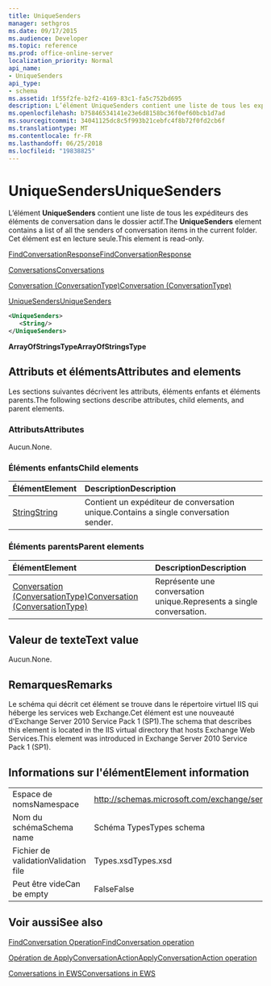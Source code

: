 ```yaml
---
title: UniqueSenders
manager: sethgros
ms.date: 09/17/2015
ms.audience: Developer
ms.topic: reference
ms.prod: office-online-server
localization_priority: Normal
api_name:
- UniqueSenders
api_type:
- schema
ms.assetid: 1f55f2fe-b2f2-4169-83c1-fa5c752bd695
description: L’élément UniqueSenders contient une liste de tous les expéditeurs des éléments de conversation dans le dossier actif. Cet élément est en lecture seule.
ms.openlocfilehash: b75846534141e23e6d8158bc36f0ef60bcb1d7ad
ms.sourcegitcommit: 34041125dc8c5f993b21cebfc4f8b72f0fd2cb6f
ms.translationtype: MT
ms.contentlocale: fr-FR
ms.lasthandoff: 06/25/2018
ms.locfileid: "19838825"
---
```

# <a name="uniquesenders"></a><span data-ttu-id="0f4fb-104">UniqueSenders</span><span class="sxs-lookup"><span data-stu-id="0f4fb-104">UniqueSenders</span></span>

<span data-ttu-id="0f4fb-105">L’élément **UniqueSenders** contient une liste de tous les expéditeurs des éléments de conversation dans le dossier actif.</span><span class="sxs-lookup"><span data-stu-id="0f4fb-105">The **UniqueSenders** element contains a list of all the senders of conversation items in the current folder.</span></span> <span data-ttu-id="0f4fb-106">Cet élément est en lecture seule.</span><span class="sxs-lookup"><span data-stu-id="0f4fb-106">This element is read-only.</span></span> 
  
[<span data-ttu-id="0f4fb-107">FindConversationResponse</span><span class="sxs-lookup"><span data-stu-id="0f4fb-107">FindConversationResponse</span></span>](findconversationresponse.md)
  
[<span data-ttu-id="0f4fb-108">Conversations</span><span class="sxs-lookup"><span data-stu-id="0f4fb-108">Conversations</span></span>](conversations-ex15websvcsotherref.md)
  
[<span data-ttu-id="0f4fb-109">Conversation (ConversationType)</span><span class="sxs-lookup"><span data-stu-id="0f4fb-109">Conversation (ConversationType)</span></span>](conversation-conversationtype.md)
  
[<span data-ttu-id="0f4fb-110">UniqueSenders</span><span class="sxs-lookup"><span data-stu-id="0f4fb-110">UniqueSenders</span></span>](uniquesenders.md)
  
```XML
<UniqueSenders>
   <String/>
</UniqueSenders>
```

 <span data-ttu-id="0f4fb-111">**ArrayOfStringsType**</span><span class="sxs-lookup"><span data-stu-id="0f4fb-111">**ArrayOfStringsType**</span></span>
## <a name="attributes-and-elements"></a><span data-ttu-id="0f4fb-112">Attributs et éléments</span><span class="sxs-lookup"><span data-stu-id="0f4fb-112">Attributes and elements</span></span>

<span data-ttu-id="0f4fb-113">Les sections suivantes décrivent les attributs, éléments enfants et éléments parents.</span><span class="sxs-lookup"><span data-stu-id="0f4fb-113">The following sections describe attributes, child elements, and parent elements.</span></span>
  
### <a name="attributes"></a><span data-ttu-id="0f4fb-114">Attributs</span><span class="sxs-lookup"><span data-stu-id="0f4fb-114">Attributes</span></span>

<span data-ttu-id="0f4fb-115">Aucun.</span><span class="sxs-lookup"><span data-stu-id="0f4fb-115">None.</span></span>
  
### <a name="child-elements"></a><span data-ttu-id="0f4fb-116">Éléments enfants</span><span class="sxs-lookup"><span data-stu-id="0f4fb-116">Child elements</span></span>

|<span data-ttu-id="0f4fb-117">**Élément**</span><span class="sxs-lookup"><span data-stu-id="0f4fb-117">**Element**</span></span>|<span data-ttu-id="0f4fb-118">**Description**</span><span class="sxs-lookup"><span data-stu-id="0f4fb-118">**Description**</span></span>|
|:-----|:-----|
|[<span data-ttu-id="0f4fb-119">String</span><span class="sxs-lookup"><span data-stu-id="0f4fb-119">String</span></span>](string.md) <br/> |<span data-ttu-id="0f4fb-120">Contient un expéditeur de conversation unique.</span><span class="sxs-lookup"><span data-stu-id="0f4fb-120">Contains a single conversation sender.</span></span>  <br/> |
   
### <a name="parent-elements"></a><span data-ttu-id="0f4fb-121">Éléments parents</span><span class="sxs-lookup"><span data-stu-id="0f4fb-121">Parent elements</span></span>

|<span data-ttu-id="0f4fb-122">**Élément**</span><span class="sxs-lookup"><span data-stu-id="0f4fb-122">**Element**</span></span>|<span data-ttu-id="0f4fb-123">**Description**</span><span class="sxs-lookup"><span data-stu-id="0f4fb-123">**Description**</span></span>|
|:-----|:-----|
|[<span data-ttu-id="0f4fb-124">Conversation (ConversationType)</span><span class="sxs-lookup"><span data-stu-id="0f4fb-124">Conversation (ConversationType)</span></span>](conversation-conversationtype.md) <br/> |<span data-ttu-id="0f4fb-125">Représente une conversation unique.</span><span class="sxs-lookup"><span data-stu-id="0f4fb-125">Represents a single conversation.</span></span>  <br/> |
   
## <a name="text-value"></a><span data-ttu-id="0f4fb-126">Valeur de texte</span><span class="sxs-lookup"><span data-stu-id="0f4fb-126">Text value</span></span>

<span data-ttu-id="0f4fb-127">Aucun.</span><span class="sxs-lookup"><span data-stu-id="0f4fb-127">None.</span></span>
  
## <a name="remarks"></a><span data-ttu-id="0f4fb-128">Remarques</span><span class="sxs-lookup"><span data-stu-id="0f4fb-128">Remarks</span></span>

<span data-ttu-id="0f4fb-129">Le schéma qui décrit cet élément se trouve dans le répertoire virtuel IIS qui héberge les services web Exchange.Cet élément est une nouveauté d'Exchange Server 2010 Service Pack 1 (SP1).</span><span class="sxs-lookup"><span data-stu-id="0f4fb-129">The schema that describes this element is located in the IIS virtual directory that hosts Exchange Web Services.This element was introduced in Exchange Server 2010 Service Pack 1 (SP1).</span></span>
  
## <a name="element-information"></a><span data-ttu-id="0f4fb-130">Informations sur l'élément</span><span class="sxs-lookup"><span data-stu-id="0f4fb-130">Element information</span></span>

|||
|:-----|:-----|
|<span data-ttu-id="0f4fb-131">Espace de noms</span><span class="sxs-lookup"><span data-stu-id="0f4fb-131">Namespace</span></span>  <br/> |http://schemas.microsoft.com/exchange/services/2006/types  <br/> |
|<span data-ttu-id="0f4fb-132">Nom du schéma</span><span class="sxs-lookup"><span data-stu-id="0f4fb-132">Schema name</span></span>  <br/> |<span data-ttu-id="0f4fb-133">Schéma Types</span><span class="sxs-lookup"><span data-stu-id="0f4fb-133">Types schema</span></span>  <br/> |
|<span data-ttu-id="0f4fb-134">Fichier de validation</span><span class="sxs-lookup"><span data-stu-id="0f4fb-134">Validation file</span></span>  <br/> |<span data-ttu-id="0f4fb-135">Types.xsd</span><span class="sxs-lookup"><span data-stu-id="0f4fb-135">Types.xsd</span></span>  <br/> |
|<span data-ttu-id="0f4fb-136">Peut être vide</span><span class="sxs-lookup"><span data-stu-id="0f4fb-136">Can be empty</span></span>  <br/> |<span data-ttu-id="0f4fb-137">False</span><span class="sxs-lookup"><span data-stu-id="0f4fb-137">False</span></span>  <br/> |
   
## <a name="see-also"></a><span data-ttu-id="0f4fb-138">Voir aussi</span><span class="sxs-lookup"><span data-stu-id="0f4fb-138">See also</span></span>



[<span data-ttu-id="0f4fb-139">FindConversation Operation</span><span class="sxs-lookup"><span data-stu-id="0f4fb-139">FindConversation operation</span></span>](findconversation-operation.md)
  
[<span data-ttu-id="0f4fb-140">Opération de ApplyConversationAction</span><span class="sxs-lookup"><span data-stu-id="0f4fb-140">ApplyConversationAction operation</span></span>](applyconversationaction-operation.md)


[<span data-ttu-id="0f4fb-141">Conversations in EWS</span><span class="sxs-lookup"><span data-stu-id="0f4fb-141">Conversations in EWS</span></span>](http://msdn.microsoft.com/library/91e64629-db6c-4c94-9dcb-d386232e8467%28Office.15%29.aspx)

